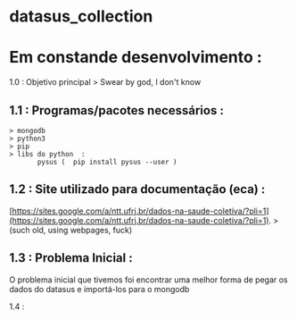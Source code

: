 # datasus_collection

Em constande desenvolvimento : 
===============================

1.0 : Objetivo principal
    > Swear by god, I don't know

1.1 : Programas/pacotes necessários :
------------------------------------      
    > mongodb
    > python3
    > pip 
    > libs do python  :
           pysus (  pip install pysus --user )



1.2 : Site utilizado para documentação (eca) : 
-----------------------
 [https://sites.google.com/a/ntt.ufrj.br/dados-na-saude-coletiva/?pli=1](https://sites.google.com/a/ntt.ufrj.br/dados-na-saude-coletiva/?pli=1). 
    > (such old, using webpages, fuck)

1.3 : Problema Inicial : 
------------------------

O problema inicial que tivemos foi encontrar uma melhor forma de pegar os dados do datasus e importá-los para o mongodb

1.4 : 


